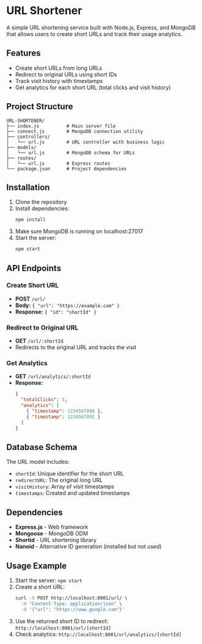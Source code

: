 # URL Shortener

A simple URL shortening service built with Node.js, Express, and MongoDB that allows users to create short URLs and track their usage analytics.

## Features

- Create short URLs from long URLs
- Redirect to original URLs using short IDs
- Track visit history with timestamps
- Get analytics for each short URL (total clicks and visit history)

## Project Structure

```
URL-SHORTENER/
├── index.js          # Main server file
├── connect.js        # MongoDB connection utility
├── controllers/
│   └── url.js        # URL controller with business logic
├── models/
│   └── url.js        # MongoDB schema for URLs
├── routes/
│   └── url.js        # Express routes
└── package.json      # Project dependencies
```

## Installation

1. Clone the repository
2. Install dependencies:
   ```bash
   npm install
   ```
3. Make sure MongoDB is running on localhost:27017
4. Start the server:
   ```bash
   npm start
   ```

## API Endpoints

### Create Short URL
- **POST** `/url/`
- **Body:** `{ "url": "https://example.com" }`
- **Response:** `{ "id": "shortId" }`

### Redirect to Original URL
- **GET** `/url/:shortId`
- Redirects to the original URL and tracks the visit

### Get Analytics
- **GET** `/url/analytics/:shortId`
- **Response:** 
  ```json
  {
    "totalClicks": 5,
    "analytics": [
      { "timestamp": 1234567890 },
      { "timestamp": 1234567891 }
    ]
  }
  ```

## Database Schema

The URL model includes:
- `shortId`: Unique identifier for the short URL
- `redirectURL`: The original long URL
- `visitHistory`: Array of visit timestamps
- `timestamps`: Created and updated timestamps

## Dependencies

- **Express.js** - Web framework
- **Mongoose** - MongoDB ODM
- **Shortid** - URL shortening library
- **Nanoid** - Alternative ID generation (installed but not used)

## Usage Example

1. Start the server: `npm start`
2. Create a short URL:
   ```bash
   curl -X POST http://localhost:8001/url/ \
     -H "Content-Type: application/json" \
     -d '{"url": "https://www.google.com"}'
   ```
3. Use the returned short ID to redirect: `http://localhost:8001/url/[shortId]`
4. Check analytics: `http://localhost:8001/url/analytics/[shortId]` 